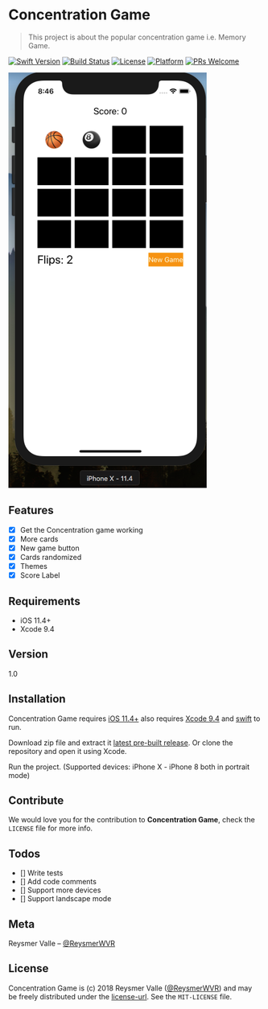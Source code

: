 #  Concentration Game
> This project is about the popular concentration game i.e. Memory Game.

[![Swift Version][swift-image]][swift-url]
[![Build Status][travis-image]][travis-url]
[![License][license-image]][license-url]
[![Platform](https://img.shields.io/cocoapods/p/LFAlertController.svg?style=flat)](https://developer.apple.com/ios/)
[![PRs Welcome](https://img.shields.io/badge/PRs-welcome-brightgreen.svg?style=flat-square)](http://makeapullrequest.com)

![](concentration_game_example.png)

## Features

- [x] Get the Concentration game working
- [x] More cards
- [x] New game button
- [x] Cards randomized
- [x] Themes
- [x] Score Label

## Requirements

- iOS 11.4+
- Xcode 9.4

## Version

1.0

## Installation

Concentration Game requires [iOS 11.4+](https://developer.apple.com/ios/) also requires [Xcode 9.4](https://developer.apple.com/xcode/) and [swift](https://developer.apple.com/swift/) to run.

Download zip file and extract it [latest pre-built release](https://github.com/reysmerwvr/ConcentrationGameAssignment). Or clone the repository and open it using Xcode.

Run the project. (Supported devices: iPhone X - iPhone 8 both in portrait mode)

## Contribute

We would love you for the contribution to **Concentration Game**, check the ``LICENSE`` file for more info.

## Todos

- [] Write tests
- []  Add code comments
- []  Support more devices
- []  Support landscape mode

## Meta

Reysmer Valle – [@ReysmerWVR]

 ## License
 
 Concentration Game is (c) 2018 Reysmer Valle ([@ReysmerWVR]) and may be freely distributed under the [license-url]. See the `MIT-LICENSE` file.

[swift-image]: https://img.shields.io/badge/swift-4.0-orange.svg
[swift-url]: https://swift.org/
[license-image]: https://img.shields.io/badge/License-MIT-blue.svg
[license-url]: https://github.com/reysmerwvr/ConcentrationGameAssignment/tree/master/LICENSE.md
[travis-image]: https://img.shields.io/travis/dbader/node-datadog-metrics/master.svg?style=flat-square
[travis-url]: https://travis-ci.org/dbader/node-datadog-metrics
[@ReysmerWVR]: <http://twitter.com/ReysmerWVR>
